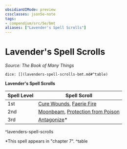 ```yaml
---
obsidianUIMode: preview
cssclasses: json5e-note
tags:
- compendium/src/5e/bmt
aliases: ["Lavender's Spell Scrolls"]
---
```

# Lavender's Spell Scrolls
*Source: The Book of Many Things* 

`dice: [](lavenders-spell-scrolls-bmt.md#^table)`

**Lavender's Spell Scrolls**

| Spell Level | Spell Scroll |
|-------------|--------------|
| 1st | [Cure Wounds](z_compendium/spells/cure-wounds.md), [Faerie Fire](z_compendium/spells/faerie-fire.md) |
| 2nd | [Moonbeam](z_compendium/spells/moonbeam.md), [Protection from Poison](z_compendium/spells/protection-from-poison.md) |
| 3rd | [Antagonize](z_compendium/spells/antagonize-bmt.md)* |
^lavenders-spell-scrolls

*This spell appears in "chapter 7".
^table